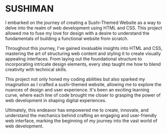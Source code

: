 # SUSHIMAN

I embarked on the journey of creating a Sushi-Themed Website as a way to delve into the realm of web development using HTML and CSS. This project allowed me to fuse my love for design with a desire to understand the fundamentals of building a functional website from scratch.

Throughout this journey, I've gained invaluable insights into HTML and CSS, mastering the art of structuring web content and styling it to create visually appealing interfaces. From laying out the foundational structure to incorporating intricate design elements, every step taught me how to blend creativity with technical skills.

This project not only honed my coding abilities but also sparked my imagination as I crafted a sushi-themed website, allowing me to explore the nuances of design and user experience. It's been an exciting learning curve, where each line of code brought me closer to grasping the power of web development in shaping digital experiences.

Ultimately, this endeavor has empowered me to create, innovate, and understand the mechanics behind crafting an engaging and user-friendly web interface, marking the beginning of my journey into the vast world of web development.
